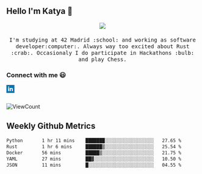 
## Hello I'm Katya :wave:

<p align="center">
  <img src="https://raw.githubusercontent.com/coderjojo/coderjojo/master/img/github.gif" width=100>
  <br><br>
  <samp>
    I'm studying at 42 Madrid :school: </a> and working as software developer:computer:. Always way too excited about Rust :crab:. Occasionaly I do participate in Hackathons :bulb: and play Chess.
  </samp>
</p>

### Connect with me :smiley:
<a href="https://www.linkedin.com/in/ekaterina-prusakova-b209b494/">
  <img align="left" alt="Katya Prusakova" width="21px" src="https://raw.githubusercontent.com/edent/SuperTinyIcons/099dc12b59179d07d534069bc8551718f786d91a/images/svg/linkedin.svg" />
</a>
<br/><br/>


<!--  ![visitors](https://visitor-badge.glitch.me/badge?page_id=KatyaPrusakova/KatyaPrusakova) -->

![ViewCount](https://views.whatilearened.today/views/github/KatyaPrusakova/views.svg)

## Weekly Github Metrics

<!--START_SECTION:waka-->

```text
Python       1 hr 11 mins    ███████░░░░░░░░░░░░░░░░░░   27.65 %
Rust         1 hr 6 mins     ██████▒░░░░░░░░░░░░░░░░░░   25.54 %
Docker       56 mins         █████▒░░░░░░░░░░░░░░░░░░░   21.75 %
YAML         27 mins         ██▓░░░░░░░░░░░░░░░░░░░░░░   10.50 %
JSON         11 mins         █░░░░░░░░░░░░░░░░░░░░░░░░   04.55 %
```

<!--END_SECTION:waka-->